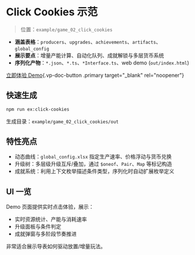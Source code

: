 # Click Cookies 示范

> 位置：`example/game_02_click_cookies`

- **涵盖表格**：`producers`、`upgrades`、`achievements`、`artifacts`、`global_config`
- **展示要点**：增量产能计算、自动化队列、成就解锁与多层货币系统
- **序列化产物**：`*.json`、`*.ts`、`*Interface.ts`、web demo (`out/index.html`)

[立即体验 Demo](/examples/click-cookies/index.html){.vp-doc-button .primary target="_blank" rel="noopener"}

## 快速生成

```bash
npm run ex:click-cookies
```

生成目录：`example/game_02_click_cookies/out`

## 特性亮点

- 动态曲线：`global_config.xlsx` 指定生产速率、价格浮动与货币兑换
- 升级树：多层级升级互斥/叠加，通过 `$oneof`、`Pair`、`Map` 等标记构造
- 成就系统：利用上下文枚举描述条件类型，序列化时自动扩展枚举定义

## UI 一览

Demo 页面提供实时点击体验，展示：

- 实时资源统计、产能与消耗速率
- 升级面板与条件判定
- 成就弹窗与多阶段节奏推进

非常适合展示导表如何驱动放置/增量玩法。
